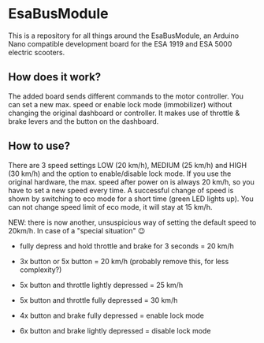 # EsaBusModule

This is a repository for all things around the EsaBusModule, an Arduino Nano compatible development board for the ESA 1919 and ESA 5000 electric scooters.

## How does it work?

The added board sends different commands to the motor controller. You can set a new max. speed or enable lock mode (immobilizer) without changing the original dashboard or controller.
It makes use of throttle & brake levers and the button on the dashboard.

## How to use?

There are 3 speed settings LOW (20 km/h), MEDIUM (25 km/h) and HIGH (30 km/h) and the option to enable/disable lock mode.
If you use the original hardware, the max. speed after power on is always 20 km/h, so you have to set a new speed every time.
A successful change of speed is shown by switching to eco mode for a short time (green LED lights up).
You can not change speed limit of eco mode, it will stay at 15 km/h.

NEW: there is now another, unsuspicious way of setting the default speed to 20km/h. In case of a "special situation" :wink:

- fully depress and hold throttle and brake for 3 seconds = 20 km/h
- 3x button or 5x button = 20 km/h (probably remove this, for less complexity?)
- 5x button and throttle lightly depressed = 25 km/h
- 5x button and throttle fully depressed = 30 km/h

- 4x button and brake fully depressed = enable lock mode
- 6x button and brake lightly depressed = disable lock mode